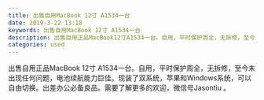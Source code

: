 ```yaml
---
title: 出售自用MacBook 12寸 A1534一台
date: 2019-3-22 13:18
keywords: 出售自用MacBook 12寸 A1534一台
description: 出售自用正品MacBook12寸A1534一台。自用，平时保护周全，无拆修，至今未出现任何问题，电池续航能力巨佳。现装了双系统，苹果和Windows系统，可以自由切换。出差办公必备良品。需要了解更多的欢迎，微信号Jasontiu。
categories: used
---
```

<td class="t_f" id="postmessage_3281335">

出售自用正品MacBook 12寸 A1534一台。自用，平时保护周全，无拆修，至今未出现任何问题，电池续航能力巨佳。现装了双系统，苹果和Windows系统，可以自由切换。出差办公必备良品。需要了解更多的欢迎，微信号Jasontiu 。<br/>
<img alt="" border="0" class="zoom" data-cf-modified-0b3038b880f0a9308479823b-="" file="http://www.flw.ph/data/appbyme/upload/image/201903/22/pfFCPltGK38i.jpg" id="aimg_Emgba" lazyloadthumb="1" onclick="" onmouseover="" src="http://www.flw.ph/data/appbyme/upload/image/201903/22/pfFCPltGK38i.jpg"/><br/>
<br/>
<img alt="" border="0" class="zoom" data-cf-modified-0b3038b880f0a9308479823b-="" file="http://www.flw.ph/data/appbyme/upload/image/201903/22/dYqei3FcETUB.jpg" id="aimg_g2gpu" lazyloadthumb="1" onclick="" onmouseover="" src="http://www.flw.ph/data/appbyme/upload/image/201903/22/dYqei3FcETUB.jpg"/><br/>
<br/>
<img alt="" border="0" class="zoom" data-cf-modified-0b3038b880f0a9308479823b-="" file="http://www.flw.ph/data/appbyme/upload/image/201903/22/7x67CEBavAzr.jpg" id="aimg_LfsYT" lazyloadthumb="1" onclick="" onmouseover="" src="http://www.flw.ph/data/appbyme/upload/image/201903/22/7x67CEBavAzr.jpg"/><br/>
<br/>
</td>
